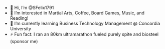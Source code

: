 - 👋 Hi, I’m @SFelix1791
- 👀 I’m interested in Martial Arts, Coffee, Board Games, Music, and Reading!
- 🌱 I’m currently learning Business Technology Management @ Concordia University
- ⚡ Fun fact: I ran an 80km ultramarathon fueled purely spite and biosteel (sponsor me)

<!---
SFelix1791/SFelix1791 is a ✨ special ✨ repository because its `README.md` (this file) appears on your GitHub profile.
You can click the Preview link to take a look at your changes.
--->
